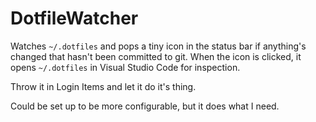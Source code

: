 # DotfileWatcher

Watches `~/.dotfiles` and pops a tiny icon in the status bar if anything's changed
that hasn't been committed to git. When the icon is clicked, it opens `~/.dotfiles`
in Visual Studio Code for inspection. 

Throw it in Login Items and let it do it's thing. 

Could be set up to be more configurable, but it does what I need. 
